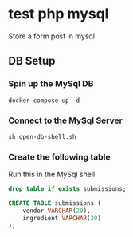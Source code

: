 # test php mysql  
Store a form post in mysql  

## DB Setup  

### Spin up the MySql DB  

    docker-compose up -d

### Connect to the MySql Server  

    sh open-db-shell.sh

### Create the following table  

Run this in the MySql shell

```sql
drop table if exists submissions;

CREATE TABLE submissions (
    vendor VARCHAR(20),
    ingredient VARCHAR(20)
);
```
